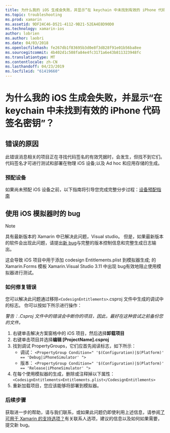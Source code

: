 ```yaml
---
title: 为什么我的 iOS 生成会失败，并显示“在 keychain 中未找到有效的 iPhone 代码签名密钥”？
ms.topic: troubleshooting
ms.prod: xamarin
ms.assetid: 9DF24C46-D521-4112-9B21-52EA4E8D90D0
ms.technology: xamarin-ios
author: lobrien
ms.author: laobri
ms.date: 04/03/2018
ms.openlocfilehash: fe267db1f83695b3d0e8f3d828f91e01b56ba8ee
ms.sourcegitcommit: 4b402d1c508fa84e4fc3171a6e43b811323948fc
ms.translationtype: MT
ms.contentlocale: zh-CN
ms.lasthandoff: 04/23/2019
ms.locfileid: "61419660"
---
```

# <a name="why-does-my-ios-build-fail-with-no-valid-iphone-code-signing-keys-found-in-keychain"></a>为什么我的 iOS 生成会失败，并显示“在 keychain 中未找到有效的 iPhone 代码签名密钥”？

## <a name="cause-of-the-error"></a>错误的原因
此错误消息相关的项目正在寻找代码签名的有效凭据时，会发生，但找不到它们。 代码签名才可进行测试和部署在物理 iOS 设备;以及 Ad hoc 和应用存储的生成。 


### <a name="provisioning-devices"></a>预配设备
如果尚未预配 iOS 设备之前，以下指南将引导您完成完整分步过程：[设备预配指南](~/ios/get-started/installation/device-provisioning/index.md)


## <a name="bug-when-using-ios-simulator"></a>使用 iOS 模拟器时的 bug

> [!NOTE]
> 具有最新版本的 Xamarin 中已解决此问题，Visual studio。 但是，如果最新版本的软件会出现此问题，请提出[新 bug](~/cross-platform/troubleshooting/questions/howto-file-bug.md)与完整的版本控制信息和完整生成日志输出。


这会导致 iOS 项目中用于添加 codesign Entitlements.plist 到模拟器生成; 的 Xamarin.Forms 模板 Xamarin.Visual Studio 3.11 中出现 bug有效地阻止使用模拟器进行测试。

### <a name="how-to-fix"></a>如何修复错误
您可以解决此问题通过移除`<CodesignEntitlements>`.csproj 文件中生成的调试中的标志。 你可以按如下所示进行操作：

*警告：.Csproj 文件中的错误会中断你的项目，因此，最好在这种尝试之前备份您的文件。*

1. 右键单击解决方案窗格中的 iOS 项目，然后选择**卸载项目**
2. 右键单击项目并选择**编辑 [ProjectName].csproj**
3. 找到调试 PropertyGroups，它们应首先阅读标志，如下所示：
   - 调试： `<PropertyGroup Condition=" '$(Configuration)|$(Platform)' == 'Debug|iPhoneSimulator' ">`
   - 版本： `<PropertyGroup Condition=" '$(Configuration)|$(Platform)' == 'Release|iPhoneSimulator' ">`
4. 在每个使用模拟器的生成，删除或注释掉以下属性： `<CodesignEntitlements>Entitlements.plist</CodesignEntitlements>`
5. 重新加载项目，您应该能够将部署到模拟器。

### <a name="next-steps"></a>后续步骤
获取进一步的帮助，请与我们联系，或如果此问题仍即使利用上述信息，请参阅[了可用于 Xamarin 的支持选项？](~/cross-platform/troubleshooting/support-options.md)有关联系人选项，建议的信息以及如何如果需要，提交新 bug。 
